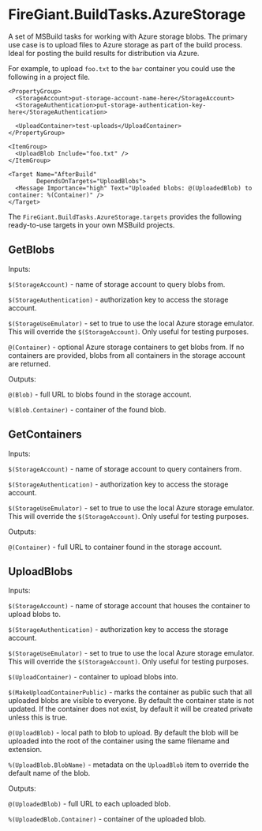 # FireGiant.BuildTasks.AzureStorage

A set of MSBuild tasks for working with Azure storage blobs. The primary use case is to upload files to Azure storage as part of the build process. Ideal for posting the build results for distribution via Azure.

For example, to upload `foo.txt` to the `bar` container you could use the following in a project file.

    <PropertyGroup>
      <StorageAccount>put-storage-account-name-here</StorageAccount>
      <StorageAuthentication>put-storage-authentication-key-here</StorageAuthentication>

      <UploadContainer>test-uploads</UploadContainer>
    </PropertyGroup>

    <ItemGroup>
      <UploadBlob Include="foo.txt" />
    </ItemGroup>

    <Target Name="AfterBuild"
            DependsOnTargets="UploadBlobs">
      <Message Importance="high" Text="Uploaded blobs: @(UploadedBlob) to container: %(Container)" />
    </Target>

The `FireGiant.BuildTasks.AzureStorage.targets` provides the following ready-to-use targets in your own MSBuild projects.

## GetBlobs

Inputs:

`$(StorageAccount)` - name of storage account to query blobs from.

`$(StorageAuthentication)` - authorization key to access the storage account.

`$(StorageUseEmulator)` - set to true to use the local Azure storage emulator. This will override the `$(StorageAccount)`. Only useful for testing purposes.

`@(Container)` - optional Azure storage containers to get blobs from. If no containers are provided, blobs from all containers in the storage account are returned.

Outputs:

`@(Blob)` - full URL to blobs found in the storage account.

`%(Blob.Container)` - container of the found blob.

## GetContainers

Inputs:

`$(StorageAccount)` - name of storage account to query containers from.

`$(StorageAuthentication)` - authorization key to access the storage account.

`$(StorageUseEmulator)` - set to true to use the local Azure storage emulator. This will override the `$(StorageAccount)`. Only useful for testing purposes.

Outputs:

`@(Container)` - full URL to container found in the storage account.

## UploadBlobs

Inputs:

`$(StorageAccount)` - name of storage account that houses the container to upload blobs to.

`$(StorageAuthentication)` - authorization key to access the storage account.

`$(StorageUseEmulator)` - set to true to use the local Azure storage emulator. This will override the `$(StorageAccount)`. Only useful for testing purposes.

`$(UploadContainer)` - container to upload blobs into.

`$(MakeUploadContainerPublic)` - marks the container as public such that all uploaded blobs are visible to everyone. By default the container state is not updated. If the container does not exist, by default it will be created private unless this is true.

`@(UploadBlob)` - local path to blob to upload. By default the blob will be uploaded into the root of the container using the same filename and extension.

`%(UploadBlob.BlobName)` - metadata on the `UploadBlob` item to override the default name of the blob.

Outputs:

`@(UploadedBlob)` - full URL to each uploaded blob.

`%(UploadedBlob.Container)` - container of the uploaded blob.
